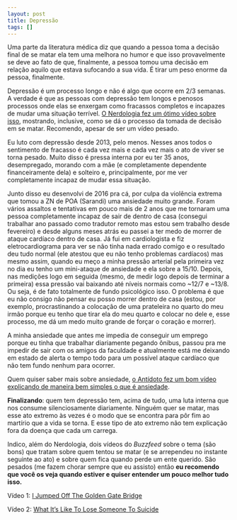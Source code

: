 ```yaml
---
layout: post
title: Depressão
tags: []
---
```


Uma parte da literatura médica diz que quando a pessoa toma a decisão final de se matar ela tem uma melhora no humor e que isso provavelmente se deve ao fato de que, finalmente, a pessoa tomou uma decisão em relação aquilo que estava sufocando a sua vida. É tirar um peso enorme da pessoa, finalmente. 

Depressão é um processo longo e não é algo que ocorre em 2/3 semanas. A verdade é que as pessoas com depressão tem longos e penosos processos onde elas se enxergam como fracassos completos e incapazes de mudar uma situação terrível. [O Nerdologia fez um ótimo vídeo sobre isso](https://www.youtube.com/watch?v=gJBlY3opAVU), mostrando, inclusive, como se dá o processo da tomada de decisão em se matar. Recomendo, apesar de ser um vídeo pesado.

Eu luto com depressão desde 2013, pelo menos. Nesses anos todos o sentimento de fracasso é cada vez mais e cada vez mais o ato de viver se torna pesado. Muito disso é pressa interna por eu ter 35 anos, desempregado, morando com a mãe (e completamente dependente financeiramente dela) e solteiro e, principalmente, por me ver completamente incapaz de mudar essa situação.

Junto disso eu desenvolvi de 2016 pra cá, por culpa da violência extrema que tomou a ZN de POA (Sarandi) uma ansiedade muito grande. Foram vários assaltos e tentativas em pouco mais de 2 anos que me tornaram uma pessoa completamente incapaz de sair de dentro de casa (consegui trabalhar ano passado como tradutor remoto mas estou sem trabalho desde fevereiro) e desde alguns meses atrás eu passei a ter medo de morrer de ataque cardíaco dentro de casa. Já fui em cardiologista e fiz eletrocardiograma para ver se não tinha nada errado comigo e o resultado deu tudo normal (ele atestou que eu não tenho problemas cardíacos) mas mesmo assim, quando eu meço a minha pressão arterial pela primeira vez no dia eu tenho um mini-ataque de ansiedade e ela sobre a 15/10. Depois, nas medições logo em seguida (mesmo, de medir logo depois de terminar a primeira) essa pressão vai baixando até níveis normais como ~12/7 e ~13/8. Ou seja, é de fato totalmente de fundo psicológico isso. O problema é que eu não consigo não pensar eu posso morrer dentro de casa (estou, por exemplo, procrastinando a colocação de uma prateleira no quarto do meu irmão porque eu tenho que tirar ela do meu quarto e colocar no dele e, esse processo, me dá um medo muito grande de forçar o coração e morrer).

A minha ansiedade que antes me impedia de conseguir um emprego porque eu tinha que trabalhar diariamente pegando ônibus, passou pra me impedir de sair com os amigos da faculdade e atualmente está me deixando em estado de alerta o tempo todo para um possível ataque cardíaco que não tem fundo nenhum para ocorrer.

Quem quiser saber mais sobre ansiedade, [o Antídoto fez um bom vídeo explicando de maneira bem simples o que é ansiedade](https://www.youtube.com/watch?v=VoPn3UYDg6A).

**Finalizando**: quem tem depressão tem, acima de tudo, uma luta interna que nos consume silenciosamente diariamente. Ninguém quer se matar, mas esse ato extremo às vezes é o modo que se encontra para pôr fim ao martírio que a vida se torna. E esse tipo de ato extremo não tem explicação fora da doença que cada um carrega.

Indico, além do Nerdologia, dois vídeos do *Buzzfeed* sobre o tema (são bons) que tratam sobre quem tentou se matar (e se arrependeu no instante seguinte ao ato) e sobre quem fica quando perde um ente querido. São pesados (me fazem chorar sempre que eu assisto) então **eu recomendo que você os veja quando estiver e quiser entender um pouco melhor tudo isso.**

Vídeo 1: [I Jumped Off The Golden Gate Bridge](https://www.youtube.com/watch?v=WcSUs9iZv-g)

Vídeo 2: [What It’s Like To Lose Someone To Suicide](https://www.youtube.com/watch?v=Jjh1W_TbUNY)

